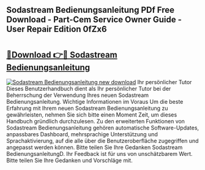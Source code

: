 ## Sodastream Bedienungsanleitung PDf Free Download - Part-Cem Service Owner Guide - User Repair Edition 0fZx6

# <h2><a href="http://df5v47.blite.top/?on=Sodastream+Bedienungsanleitung">🔗Download 👉🔴 Sodastream Bedienungsanleitung</a></h2>

[![Sodastream Bedienungsanleitung new download](https://i.imgur.com/lujVjoI.png)](http://df5v47.blite.top/?on=Sodastream+Bedienungsanleitung)
Ihr persönlicher Tutor Dieses Benutzerhandbuch dient als Ihr persönlicher Tutor bei der Beherrschung der Verwendung Ihres neuen Sodastream Bedienungsanleitung. Wichtige Informationen im Voraus Um die beste Erfahrung mit Ihrem neuen Sodastream Bedienungsanleitung zu gewährleisten, nehmen Sie sich bitte einen Moment Zeit, um dieses Handbuch gründlich durchzulesen. Zu den erweiterten Funktionen von Sodastream Bedienungsanleitung gehören automatische Software-Updates, anpassbares Dashboard, mehrsprachige Unterstützung und Sprachaktivierung, auf die alle über die Benutzeroberfläche zugegriffen und angepasst werden können. Bitte teilen Sie Ihre Gedanken Sodastream BedienungsanleitungD. Ihr Feedback ist für uns von unschätzbarem Wert. Bitte teilen Sie Ihre Gedanken und Vorschläge mit.
